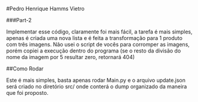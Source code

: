#Pedro Henrique Hamms Vietro



###Part-2

Implementar esse código, claramente foi mais fácil, a tarefa é mais simples, apenas é criada uma nova lista e é feita a transformação para 1 produto com três imagens. Não usei o script de vocês para corromper as imagens, porém copiei a execução dentro do programa (se o resto da divisão do nome da imagem por 5 resultar zero, retornará 404)


##Como Rodar

Este é mais simples, basta apenas rodar Main.py e o arquivo update.json será criado no diretório src/ onde conterá o dump organizado da maneira que foi proposto.
